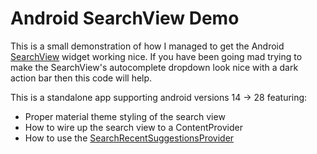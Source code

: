
Android SearchView Demo
======================
This is a small demonstration of how I managed to get the Android [SearchView](http://developer.android.com/reference/android/support/v7/widget/SearchView.html) widget working nice.
If you have been going mad trying to make the SearchView's autocomplete dropdown look nice with a dark action bar
then this code will help.
 

This is a standalone app supporting android versions 14 -> 28 featuring:

 - Proper material theme styling of the search view
 - How to wire up the search view to a ContentProvider
 - How to use the [SearchRecentSuggestionsProvider](http://developer.android.com/reference/android/content/SearchRecentSuggestionsProvider.html)
 
<!---
#![enter image description here](https://raw.githubusercontent.com/danbrough/Android-SearchView-Demo/master/media/screenshot1.jpg)
#![enter image description here](https://raw.githubusercontent.com/danbrough/Android-SearchView-Demo/master/media/screenshot2.jpg)
-->

